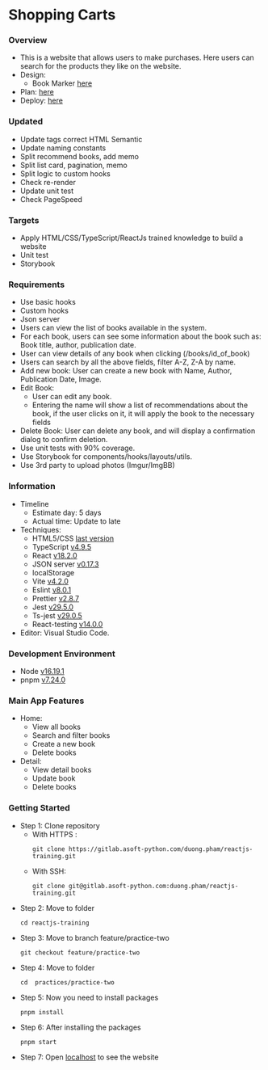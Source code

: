 # Shopping Carts

### Overview

- This is a website that allows users to make purchases. Here users can search for the products they like on the website.
- Design:
  - Book Marker [here](https://www.figma.com/file/csmgT3kp1rqDqO5IkZnq5A/Book-Marker-v1---Javascript-practice?node-id=0-1&t=fdLZzp2GKNADTxtB-0)
- Plan: [here](https://docs.google.com/document/d/1L8bW_gIywHV7WLzioBdiIE2B84k7C-ftIM69KlJyE7g/edit?usp=sharing)
- Deploy: [here](https://bookmarker-psi.vercel.app/)

### Updated

- Update tags correct HTML Semantic
- Update naming constants
- Split recommend books, add memo
- Split list card, pagination, memo
- Split logic to custom hooks
- Check re-render
- Update unit test
- Check PageSpeed

### Targets

- Apply HTML/CSS/TypeScript/ReactJs trained knowledge to build a website
- Unit test
- Storybook

### Requirements

- Use basic hooks
- Custom hooks
- Json server
- Users can view the list of books available in the system.
- For each book, users can see some information about the book such as: Book title, author, publication date.
- User can view details of any book when clicking (/books/id_of_book)
- Users can search by all the above fields, filter A-Z, Z-A by name.
- Add new book: User can create a new book with Name, Author, Publication Date, Image.
- Edit Book:
  - User can edit any book.
  - Entering the name will show a list of recommendations about the book, if the user clicks on it, it will apply the book to the necessary fields
- Delete Book: User can delete any book, and will display a confirmation dialog to confirm deletion.
- Use unit tests with 90% coverage.
- Use Storybook for components/hooks/layouts/utils.
- Use 3rd party to upload photos (Imgur/ImgBB)

### Information

- Timeline
  - Estimate day: 5 days
  - Actual time: Update to late
- Techniques:
  - HTML5/CSS [last version](https://html.spec.whatwg.org/multipage/)
  - TypeScript [v4.9.5](https://vitejs.dev/guide/#scaffolding-your-first-vite-project)
  - React [v18.2.0](https://reactjs.org/blog/2022/03/08/react-18-upgrade-guide.html)
  - JSON server [v0.17.3](https://www.npmjs.com/package/json-server)
  - localStorage
  - Vite [v4.2.0](https://vitejs.dev/guide/#scaffolding-your-first-vite-project)
  - Eslint [v8.0.1](https://eslint.org/docs/latest/use/getting-started#quick-start)
  - Prettier [v2.8.7](https://prettier.io/docs/en/install.html)
  - Jest [v29.5.0](https://jestjs.io/docs/getting-started)
  - Ts-jest [v29.0.5](https://kulshekhar.github.io/ts-jest/docs/getting-started/installation)
  - React-testing [v14.0.0](https://testing-library.com/docs/react-testing-library/intro/)
- Editor: Visual Studio Code.

### Development Environment

- Node [v16.19.1](https://nodejs.org/en/)
- pnpm [v7.24.0](https://pnpm.io/installation)

### Main App Features

- Home:
  - View all books
  - Search and filter books
  - Create a new book
  - Delete books
- Detail:
  - View detail books
  - Update book
  - Delete books

### Getting Started

- Step 1: Clone repository
  - With HTTPS :
    ```
    git clone https://gitlab.asoft-python.com/duong.pham/reactjs-training.git
    ```
  - With SSH:
    ```
    git clone git@gitlab.asoft-python.com:duong.pham/reactjs-training.git
    ```
- Step 2: Move to folder
  ```
  cd reactjs-training
  ```
- Step 3: Move to branch feature/practice-two
  ```
  git checkout feature/practice-two
  ```
- Step 4: Move to folder
  ```
  cd  practices/practice-two
  ```
- Step 5: Now you need to install packages
  ```
  pnpm install
  ```
- Step 6: After installing the packages
  ```
  pnpm start
  ```
- Step 7: Open [localhost](http://localhost:5173/books) to see the website
